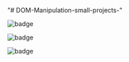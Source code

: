 "# DOM-Manipulation-small-projects-" 

![badge](https://img.shields.io/badge/Technologies-HTML%2FCSS-green)

![badge](https://img.shields.io/badge/-Javascript-orange)

![badge](https://img.shields.io/badge/-DOM-yellow)